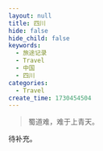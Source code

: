 ```yaml
---
layout: null
title: 四川
hide: false
hide_child: false
keywords:
  - 旅途记录
  - Travel
  - 中国
  - 四川
categories:
  - Travel
create_time: 1730454504
---
```



> 蜀道难，难于上青天。

待补充。

